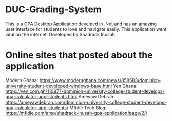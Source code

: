 # DUC-Grading-System
 This is a GPA Desktop Application develped in .Net and has an amazing user interface for students to love and navigate easily. This application went viral on the internet. Developed by Shadrack Inusah

# Online sites that posted about the application
Modern Ghana: https://www.modernghana.com/news/858583/dominion-university-student-developed-windows-base.html
Yen Ghana: https://yen.com.gh/110977-dominion-university-college-student-develops-gpa-calculator-app-students.html
Ameyaw Debrah: https://ameyawdebrah.com/dominion-university-college-student-develops-gpa-calculator-app-students/
Mfidie Tech Blog: https://mfidie.com/amp/shadrack-inusah-gpa-application/page/2//
